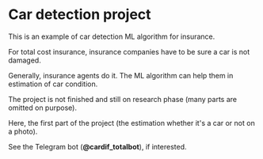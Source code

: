 # Car detection project

This is an example of car detection ML algorithm for insurance. 

For total cost insurance, insurance companies have to be sure a car is not damaged.

Generally, insurance agents do it. The ML algorithm can help them in estimation of car condition.

The project is not finished and still on research phase (many parts are omitted on purpose).

Here, the first part of the project (the estimation whether it's a car or not on a photo).

See the Telegram bot (**@cardif_totalbot**), if interested.
